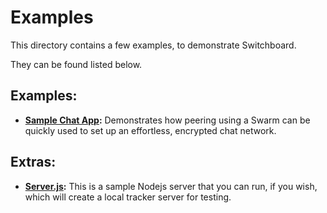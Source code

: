# Examples

This directory contains a few examples, to demonstrate Switchboard.

They can be found listed below.

## Examples:

+ __[Sample Chat App](https://shadowmoose.github.io/switchboard.js/examples/chat-swarm.html):__ Demonstrates how peering using a Swarm can be quickly used to set up an effortless, encrypted chat network.

## Extras:
+ __[Server.js](./server.js):__ This is a sample Nodejs server that you can run, if you wish, which will create a local tracker server for testing.

